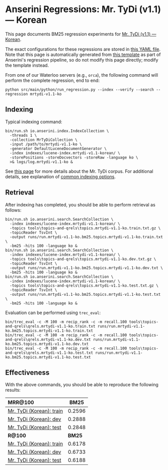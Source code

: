 # Anserini Regressions: Mr. TyDi (v1.1) &mdash; Korean

This page documents BM25 regression experiments for [Mr. TyDi (v1.1) &mdash; Korean](https://github.com/castorini/mr.tydi).

The exact configurations for these regressions are stored in [this YAML file](../../src/main/resources/regression/mrtydi-v1.1-ko.yaml).
Note that this page is automatically generated from [this template](../../src/main/resources/docgen/templates/mrtydi-v1.1-ko.template) as part of Anserini's regression pipeline, so do not modify this page directly; modify the template instead.

From one of our Waterloo servers (e.g., `orca`), the following command will perform the complete regression, end to end:

```
python src/main/python/run_regression.py --index --verify --search --regression mrtydi-v1.1-ko
```

## Indexing

Typical indexing command:

```
bin/run.sh io.anserini.index.IndexCollection \
  -threads 1 \
  -collection MrTyDiCollection \
  -input /path/to/mrtydi-v1.1-ko \
  -generator DefaultLuceneDocumentGenerator \
  -index indexes/lucene-index.mrtydi-v1.1-korean/ \
  -storePositions -storeDocvectors -storeRaw -language ko \
  >& logs/log.mrtydi-v1.1-ko &
```

See [this page](https://github.com/castorini/mr.tydi) for more details about the Mr. TyDi corpus.
For additional details, see explanation of [common indexing options](../../docs/common-indexing-options.md).

## Retrieval

After indexing has completed, you should be able to perform retrieval as follows:

```
bin/run.sh io.anserini.search.SearchCollection \
  -index indexes/lucene-index.mrtydi-v1.1-korean/ \
  -topics tools\topics-and-qrels\topics.mrtydi-v1.1-ko.train.txt.gz \
  -topicReader TsvInt \
  -output runs/run.mrtydi-v1.1-ko.bm25.topics.mrtydi-v1.1-ko.train.txt \
  -bm25 -hits 100 -language ko &
bin/run.sh io.anserini.search.SearchCollection \
  -index indexes/lucene-index.mrtydi-v1.1-korean/ \
  -topics tools\topics-and-qrels\topics.mrtydi-v1.1-ko.dev.txt.gz \
  -topicReader TsvInt \
  -output runs/run.mrtydi-v1.1-ko.bm25.topics.mrtydi-v1.1-ko.dev.txt \
  -bm25 -hits 100 -language ko &
bin/run.sh io.anserini.search.SearchCollection \
  -index indexes/lucene-index.mrtydi-v1.1-korean/ \
  -topics tools\topics-and-qrels\topics.mrtydi-v1.1-ko.test.txt.gz \
  -topicReader TsvInt \
  -output runs/run.mrtydi-v1.1-ko.bm25.topics.mrtydi-v1.1-ko.test.txt \
  -bm25 -hits 100 -language ko &
```

Evaluation can be performed using `trec_eval`:

```
bin/trec_eval -c -M 100 -m recip_rank -c -m recall.100 tools\topics-and-qrels\qrels.mrtydi-v1.1-ko.train.txt runs/run.mrtydi-v1.1-ko.bm25.topics.mrtydi-v1.1-ko.train.txt
bin/trec_eval -c -M 100 -m recip_rank -c -m recall.100 tools\topics-and-qrels\qrels.mrtydi-v1.1-ko.dev.txt runs/run.mrtydi-v1.1-ko.bm25.topics.mrtydi-v1.1-ko.dev.txt
bin/trec_eval -c -M 100 -m recip_rank -c -m recall.100 tools\topics-and-qrels\qrels.mrtydi-v1.1-ko.test.txt runs/run.mrtydi-v1.1-ko.bm25.topics.mrtydi-v1.1-ko.test.txt
```

## Effectiveness

With the above commands, you should be able to reproduce the following results:

| **MRR@100**                                                                                                  | **BM25**  |
|:-------------------------------------------------------------------------------------------------------------|-----------|
| [Mr. TyDi (Korean): train](https://github.com/castorini/mr.tydi)                                             | 0.2596    |
| [Mr. TyDi (Korean): dev](https://github.com/castorini/mr.tydi)                                               | 0.2888    |
| [Mr. TyDi (Korean): test](https://github.com/castorini/mr.tydi)                                              | 0.2848    |
| **R@100**                                                                                                    | **BM25**  |
| [Mr. TyDi (Korean): train](https://github.com/castorini/mr.tydi)                                             | 0.6178    |
| [Mr. TyDi (Korean): dev](https://github.com/castorini/mr.tydi)                                               | 0.6733    |
| [Mr. TyDi (Korean): test](https://github.com/castorini/mr.tydi)                                              | 0.6188    |

